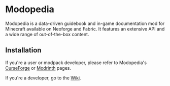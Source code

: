 # Modopedia

Modopedia is a data-driven guidebook and in-game documentation mod for Minecraft available on Neoforge and Fabric. It 
features an extensive API and a wide range of out-of-the-box content.

## Installation

If you're a user or modpack developer, please refer to Modopedia's [CurseForge](https://www.curseforge.com/minecraft/mc-mods/modopedia) or
[Modrinth](https://modrinth.com/mod/modopedia) pages.

If you're a developer, go to the [Wiki](https://github.com/Favouriteless/Modopedia/wiki).